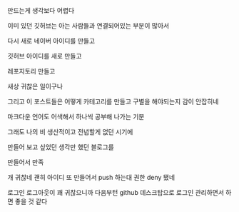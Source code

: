 만드는게 생각보다 어렵다 

이미 있던 깃허브는 아는 사람들과 연결되어있는 부분이 많아서

다시 새로 네이버 아이디를 만들고 

깃허브 아이디를 새로 만들고

레포지토리 만들고 

새상 귀찮은 일이구나

그리고 이 포스트들은 어떻게 카테고리를 만들고 구별을 해야되는지 감이 안잡히네

마크다운 언어도 어색해서 하나씩 공부해 나가는 기분

그래도 나의 비 생산적이고 전념할게 없던 시기에 

만들어 보고 싶었던 생각만 했던 블로그를

만들어서 만족 

개 귀찮네 괜히 아이디 또 만들어서 push 하는대 권한 deny 됐네

로그인 로그아웃이 꽤 귀찮으니까 다음부턴 github 데스크탑으로 로그인 관리하면서 하면 좋을 것 같다